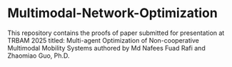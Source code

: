 # Multimodal-Network-Optimization
This repository contains the proofs of paper submitted for presentation at TRBAM 2025 titled: Multi-agent Optimization of Non-cooperative Multimodal Mobility Systems authored by Md Nafees Fuad Rafi and Zhaomiao Guo, Ph.D.
